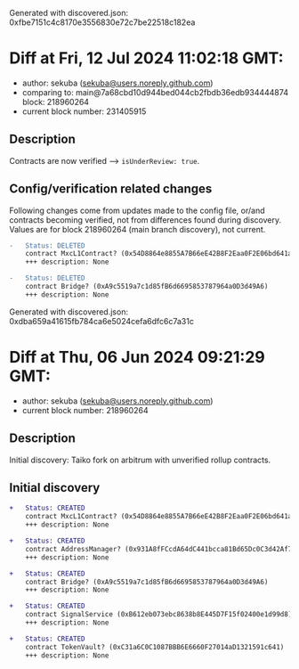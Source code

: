 Generated with discovered.json: 0xfbe7151c4c8170e3556830e72c7be22518c182ea

# Diff at Fri, 12 Jul 2024 11:02:18 GMT:

- author: sekuba (<sekuba@users.noreply.github.com>)
- comparing to: main@7a68cbd10d944bed044cb2fbdb36edb934444874 block: 218960264
- current block number: 231405915

## Description

Contracts are now verified --> `isUnderReview: true`.

## Config/verification related changes

Following changes come from updates made to the config file,
or/and contracts becoming verified, not from differences found during
discovery. Values are for block 218960264 (main branch discovery), not current.

```diff
-   Status: DELETED
    contract MxcL1Contract? (0x54D8864e8855A7B66eE42B8F2Eaa0F2E06bd641a)
    +++ description: None
```

```diff
-   Status: DELETED
    contract Bridge? (0xA9c5519a7c1d85fB6d6695853787964a0D3d49A6)
    +++ description: None
```

Generated with discovered.json: 0xdba659a41615fb784ca6e5024cefa6dfc6c7a31c

# Diff at Thu, 06 Jun 2024 09:21:29 GMT:

- author: sekuba (<sekuba@users.noreply.github.com>)
- current block number: 218960264

## Description

Initial discovery: Taiko fork on arbitrum with unverified rollup contracts.

## Initial discovery

```diff
+   Status: CREATED
    contract MxcL1Contract? (0x54D8864e8855A7B66eE42B8F2Eaa0F2E06bd641a)
    +++ description: None
```

```diff
+   Status: CREATED
    contract AddressManager? (0x931A8fFCcdA64dC441bcca81Bd65Dc0C3d42Af74)
    +++ description: None
```

```diff
+   Status: CREATED
    contract Bridge? (0xA9c5519a7c1d85fB6d6695853787964a0D3d49A6)
    +++ description: None
```

```diff
+   Status: CREATED
    contract SignalService (0xB612eb073ebc8638b8E445D7F15f02400e1d99d8)
    +++ description: None
```

```diff
+   Status: CREATED
    contract TokenVault? (0xC31a6C0C1087BBB6E6660F27014aD1321591c641)
    +++ description: None
```
